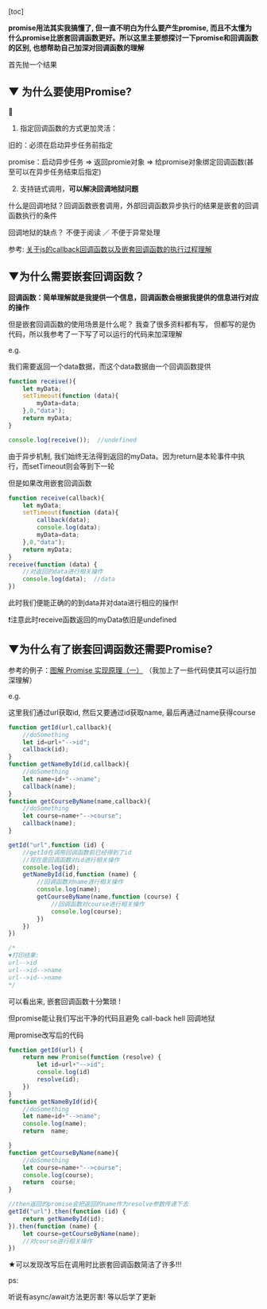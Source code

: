 [toc]



**promise用法其实我搞懂了, 但一直不明白为什么要产生promise, 而且不太懂为什么promise比嵌套回调函数更好。所以这里主要想探讨一下promise和回调函数的区别, 也想帮助自己加深对回调函数的理解**



首先抛一个结果

## ▼ 为什么要使用Promise?

🌟

1. 指定回调函数的方式更加灵活：

旧的：必须在启动异步任务前指定

promise：启动异步任务 => 返回promie对象 => 给promise对象绑定回调函数(甚至可以在异步任务结束后指定)

 

2. 支持链式调用，**可以解决回调地狱问题**

什么是回调地狱？回调函数嵌套调用，外部回调函数异步执行的结果是嵌套的回调函数执行的条件

回调地狱的缺点？ 不便于阅读 ／ 不便于异常处理

参考: [关于js的callback回调函数以及嵌套回调函数的执行过程理解](https://blog.csdn.net/samt007/article/details/54647361)





## ▼为什么需要嵌套回调函数？



**回调函数：简单理解就是我提供一个信息，回调函数会根据我提供的信息进行对应的操作**

但是嵌套回调函数的使用场景是什么呢？ 我查了很多资料都有写， 但都写的是伪代码，所以我参考了一下写了可以运行的代码来加深理解  

e.g.

我们需要返回一个data数据，而这个data数据由一个回调函数提供

```js
function receive(){
    let myData;
    setTimeout(function (data){
        myData=data;
    },0,"data");
    return myData;
}

console.log(receive());  //undefined
```

由于异步机制, 我们始终无法得到返回的myData。因为return是本轮事件中执行，而setTimeout则会等到下一轮



但是如果改用嵌套回调函数

```js
function receive(callback){
    let myData;
    setTimeout(function (data){
        callback(data);
        console.log(data);
        myData=data;
    },0,"data");
    return myData;
}
receive(function (data) {
    //对返回的data进行相关操作
    console.log(data);  //data
})

```

此时我们便能正确的的到data并对data进行相应的操作!

❗注意此时receive函数返回的myData依旧是undefined



## ▼为什么有了嵌套回调函数还需要Promise?

参考的例子：[图解 Promise 实现原理（一）](https://zhuanlan.zhihu.com/p/58428287) （我加上了一些代码使其可以运行加深理解）



e.g.

这里我们通过url获取id, 然后又要通过id获取name, 最后再通过name获得course

```js
function getId(url,callback){
    //doSomething
    let id=url+"-->id";
    callback(id);
}
function getNameById(id,callback){
    //doSomething
    let name=id+"-->name";
    callback(name);
}
function getCourseByName(name,callback){
    //doSomething
    let course=name+"-->course";
    callback(name);
}

getId("url",function (id) {
    //getId在调用回调函数前已经得到了id
    //现在是回调函数对id进行相关操作
    console.log(id);
    getNameById(id,function (name) {
        //回调函数对name进行相关操作
        console.log(name);
        getCourseByName(name,function (course) {
            //回调函数对course进行相关操作
            console.log(course);
        })
    })
})

/*
▼打印结果:
url-->id
url-->id-->name
url-->id-->name
*/
```

可以看出来, 嵌套回调函数十分繁琐 ! 

但promise能让我们写出干净的代码且避免 call-back hell 回调地狱

用promise改写后的代码

```js
function getId(url) {
    return new Promise(function (resolve) {
        let id=url+"-->id";
        console.log(id)
        resolve(id);
    })
}
function getNameById(id){
    //doSomething
    let name=id+"-->name";
    console.log(name);
    return  name;

}
function getCourseByName(name){
    //doSomething
    let course=name+"-->course";
    console.log(course);
    return  course;
}

//then返回的promise会把返回的name作为resolve参数传递下去
getId("url").then(function (id) {
    return getNameById(id);
}).then(function (name) {
    let course=getCourseByName(name);
    //对course进行相关操作
})
```

★可以发现改写后在调用时比嵌套回调函数简洁了许多!!!



ps:

听说有async/await方法更厉害! 等以后学了更新



















